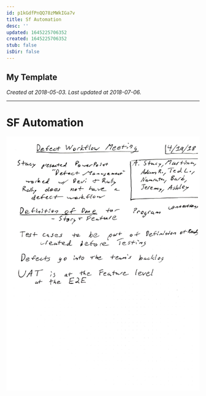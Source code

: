 ```yaml
---
id: p1kGdfPnQQ78zMWkIGa7v
title: Sf Automation
desc: ''
updated: 1645225706352
created: 1645225706352
stub: false
isDir: false
---
```

My Template
---

_Created at 2018-05-03._
_Last updated at 2018-07-06._




---

# SF Automation


![RB 2018-05-0308.jpg](assets/RB-2018-05-0308.jpg)

